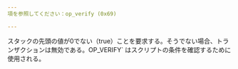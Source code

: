 ```yaml
---
項を参照してください：op_verify (0x69)

---
```

スタックの先頭の値が0でない（true）ことを要求する。そうでない場合、トランザクションは無効である。OP_VERIFY` はスクリプトの条件を確認するために使用される。
